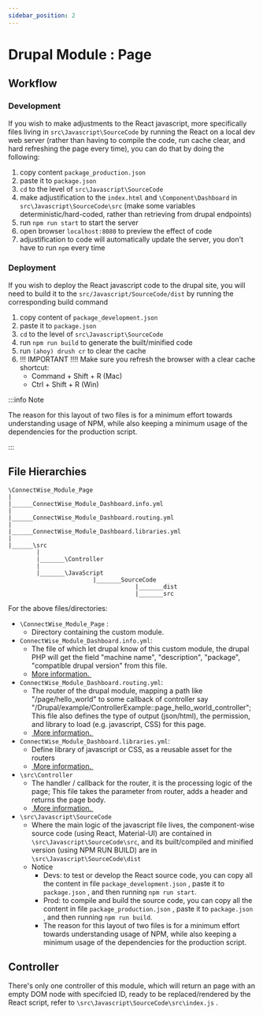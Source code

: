 ```yaml
---
sidebar_position: 2
---
```


# Drupal Module : Page


## Workflow

### Development
If you wish to make adjustments to the React javascript, more specifically files living in  `src\Javascript\SourceCode` by running the React on a local dev web server (rather than having to compile the code, run cache clear, and hard refreshing the page every time), you can do that by doing the following:
1. copy content  `package_production.json`
2. paste it to `package.json`
3. `cd` to the level of `src\Javascript\SourceCode`
4. make adjustification to the `index.html`  and `\Component\Dashboard` in `src\Javascript\SourceCode\src`  (make some variables deterministic/hard-coded, rather than retrieving from drupal endpoints)
5. run `npm run start` to start the server
6. open browser `localhost:8080` to preview the effect of code
7. adjustification to code will automatically update the server, you don't have to run `npm` every time

### Deployment
If you wish to deploy the React javascript code to the drupal site, you will need to build it to the `src/Javascript/SourceCode/dist` by running the corresponding build command
1. copy content of `package_development.json`
2. paste it to `package.json`
3. `cd` to the level of `src\Javascript\SourceCode`
4. run `npm run build` to generate the built/minified code
5. run `(ahoy) drush cr` to clear the cache
6. !!! IMPORTANT !!!! Make sure you refresh the browser with a clear cache shortcut:
	- Command + Shift + R (Mac)
	- Ctrl + Shift + R (Win)

:::info Note

The reason for this layout of two files is for a minimum effort towards understanding usage of NPM, while also keeping a minimum usage of the dependencies for the production script.

:::



## File Hierarchies

```
\ConnectWise_Module_Page
|
|______ConnectWise_Module_Dashboard.info.yml
|
|______ConnectWise_Module_Dashboard.routing.yml
|
|______ConnectWise_Module_Dashboard.libraries.yml
|
|______\src
        |
        |_______\Controller
        |
        |_______\JavaScript
                        |_______SourceCode
                                    |_______dist
                                    |_______src
```

For the above files/directories:
- `\ConnectWise_Module_Page` :
	- Directory containing the custom module.
- `ConnectWise_Module_Dashboard.info.yml`:
	- The file of which let drupal know of this custom module, the drupal PHP will get the field "machine name", "description", "package", "compatible drupal version"  from this file.
	- [More information. ](https://www.drupal.org/docs/develop/creating-modules/let-drupal-know-about-your-module-with-an-infoyml-file)
- `ConnectWise_Module_Dashboard.routing.yml`:
	- The router of the drupal module, mapping a path like "/page/hello\_world" to some callback of controller say "/Drupal/example/ControllerExample::page\_hello\_world\_controller"; This file also defines the type of output (json/html), the permission, and library to load (e.g. javascript, CSS) for this page.
	- [ More information. ](https://www.drupal.org/docs/develop/creating-modules/create-a-custom-page-using-a-controller)
- `ConnectWise_Module_Dashboard.libraries.yml`:
	- Define library of javascript or CSS, as a reusable asset for the routers
	- [ More information. ](https://www.drupal.org/docs/develop/creating-modules/adding-assets-css-js-to-a-drupal-module-via-librariesyml)
- `\src\Controller`
	- The handler / callback for the router, it is the processing logic of the page; This file takes the parameter from router, adds a header and returns the page body.
	- [ More information. ](https://www.drupal.org/docs/develop/creating-modules/create-a-custom-page-using-a-controller)
-  `\src\Javascript\SourceCode`
	- Where the main logic of the javascript file lives, the component-wise source code (using React, Material-UI) are contained in `\src\Javascript\SourceCode\src`, and its built/compiled and minified version (using NPM RUN BUILD) are in `\src\Javascript\SourceCode\dist`
	- Notice
		- Devs: to test or develop the React source code, you can copy all the content in file `package_development.json` , paste it to `package.json` , and then running  `npm run start`.
		- Prod: to compile and build the source code, you can copy all the content in file `package_production.json` , paste it to `package.json` , and then running  `npm run build`.
		- The reason for this layout of two files is for a minimum effort towards understanding usage of NPM, while also keeping a minimum usage of the dependencies for the production script.

## Controller
There's only one controller of this module, which will return an page with an empty DOM node with specifcied ID, ready to be replaced/rendered by the React script, refer to `\src\Javascript\SourceCode\src\index.js` .